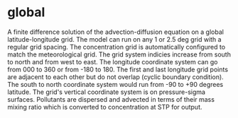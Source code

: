 # global
A finite difference solution of the  advection-diffusion equation on a global latitude-longitude grid.
The model can run on any 1 or 2.5 deg grid with a regular grid spacing. The concentration grid is 
automatically configured to match the meteorological grid.  The grid system indicies increase from
south to north and from west to east. The longitude coordinate system can go from 000 to 360 or 
from -180 to 180. The first and last longitude grid points are adjacent to each other but do not 
overlap (cyclic boundary condition). The south to north coordinate system would run from -90 
to +90 degrees latitude. The grid's vertical coordinate system is on pressure-sigma surfaces. 
Pollutants are dispersed and advected in terms of their mass mixing ratio which is converted 
to concentration at STP for output.
